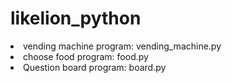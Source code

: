 # likelion_python

<li>vending machine program:  vending_machine.py
<li>choose food program: food.py
<li>Question board program: board.py
